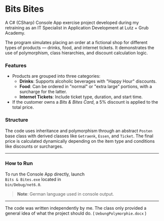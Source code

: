 # Bits Bites

A C# (CSharp) Console App exercise project developed during my retraining as an IT Specialist in Application Development at Lutz + Grub Academy.

The program simulates placing an order at a fictional shop for different types of products — drinks, food, and internet tickets. It demonstrates the use of polymorphism, class hierarchies, and discount calculation logic.

### Features

- Products are grouped into three categories:
  - **Drinks**: Supports alcoholic beverages with "Happy Hour" discounts.
  - **Food**: Can be ordered in "normal" or "extra large" portions, with a surcharge for the latter.
  - **Internet Tickets**: Include ticket type, duration, and start time.
- If the customer owns a *Bits & Bites Card*, a 5% discount is applied to the total price.

### Structure

The code uses inheritance and polymorphism through an abstract `Posten` base class with derived classes like `Getraenk`, `Essen`, and `Ticket`. The final price is calculated dynamically depending on the item type and conditions like discounts or surcharges.

---

### How to Run

To run the Console App directly, launch  
`Bits & Bites.exe` located in  
`bin/Debug/net6.0`.

> **Note**: German language used in console output.

---

The code was written independently by me. The class only provided a general idea of what the project should do. 
( `UebungPolymorphie.docx` )

